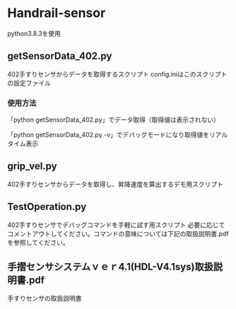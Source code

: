 # Handrail-sensor

python3.8.3を使用

<h2>getSensorData_402.py</h2>
402手すりセンサからデータを取得するスクリプト
config.iniはこのスクリプトの設定ファイル

<h3>使用方法</h3>
「python getSensorData_402.py」でデータ取得（取得値は表示されない）

「python getSensorData_402.py -v」でデバッグモードになり取得値をリアルタイム表示
  
<h2>grip_vel.py</h2>
402手すりセンサからデータを取得し、昇降速度を算出するデモ用スクリプト

<h2>TestOperation.py</h2>
402手すりセンサでデバッグコマンドを手軽に試す用スクリプト
必要に応じてコメントアウトしてください。コマンドの意味については下記の取扱説明書.pdfを参照してください。

<h2>手摺センサシステムｖｅｒ4.1(HDL-V4.1sys)取扱説明書.pdf</h2>
手すりセンサの取扱説明書

